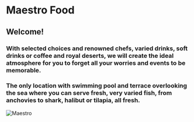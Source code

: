 # Maestro Food

## Welcome!

### With selected choices and renowned chefs, varied drinks, soft drinks or coffee and royal deserts, we will create the ideal atmosphere for you to forget all your worries and events to be memorable.
### The only location with swimming pool and terrace overlooking the sea where you can serve fresh, very varied fish, from anchovies to shark, halibut or tilapia, all fresh.

![Maestro](https://www.wininganddining.co.za/gallery/1626-26212-header.jpg)